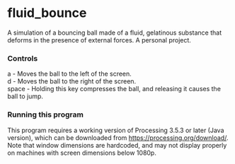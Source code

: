 # fluid_bounce
A simulation of a bouncing ball made of a fluid, gelatinous substance that deforms in the presence of external forces. A personal project.
### Controls
a - Moves the ball to the left of the screen.\
d - Moves the ball to the right of the screen.\
space - Holding this key compresses the ball, and releasing it causes the ball to jump.
### Running this program
This program requires a working version of Processing 3.5.3 or later (Java version), which can be downloaded from https://processing.org/download/. Note that window dimensions are hardcoded, and may not display properly on machines with screen dimensions below 1080p.

